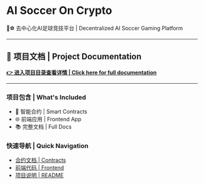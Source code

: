 # AI Soccer On Crypto

🤖⚽ 去中心化AI足球竞技平台 | Decentralized AI Soccer Gaming Platform

---

## 📂 项目文档 | Project Documentation

**[👉 进入项目目录查看详情 | Click here for full documentation](./projects/AISoccerOnCrypto/)**

---

### 项目包含 | What's Included

- 💎 智能合约 | Smart Contracts
- 🌐 前端应用 | Frontend App
- 📚 完整文档 | Full Docs

### 快速导航 | Quick Navigation

- [合约文档 | Contracts](./projects/AISoccerOnCrypto/contracts/)
- [前端代码 | Frontend](./projects/AISoccerOnCrypto/frontend/)
- [项目说明 | README](./projects/AISoccerOnCrypto/README.md)